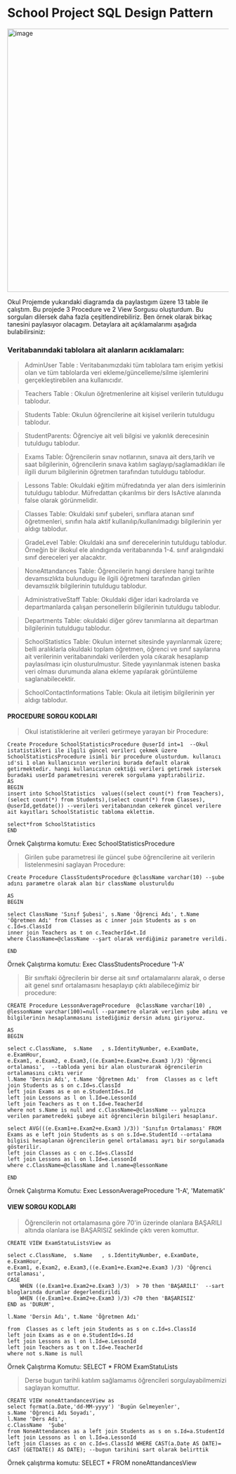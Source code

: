 # School Project SQL Design Pattern

<img width="600" alt="image" src="https://github.com/Sasaliha/SchoolDb/assets/77535648/a76ff0d9-6ca1-4a9a-b8e3-3ed167e9d3ef">

Okul Projemde yukarıdaki diagramda da paylastıgım üzere 13 table ile çalıştım. Bu projede 3 Procedure ve 2 View Sorgusu oluşturdum. Bu sorguları dilersek daha fazla çeşitlendirebiliriz. Ben örnek olarak birkaç tanesini paylasıyor olacagım. 
Detaylara ait açıklamalarımı aşağıda bulabilirsiniz: 


### Veritabanındaki tablolara ait alanların acıklamaları: 

>AdminUser Table : Veritabanımızdaki tüm tablolara tam erişim yetkisi olan ve tüm tablolarda veri ekleme/güncelleme/silme işlemlerini gerçekleştirebilen ana kullanıcıdır.

>Teachers Table : Okulun öğretmenlerine ait kişisel verilerin tutuldugu tablodur.

>Students Table: Okulun öğrencilerine ait kişisel verilerin tutuldugu tablodur.

>StudentParents: Öğrenciye ait veli bilgisi ve yakınlık derecesinin tutuldugu tablodur.

>Exams Table: Öğrencilerin sınav notlarının, sınava ait ders,tarih ve saat bilgilerinin, öğrencilerin sınava katılım saglayıp/saglamadıkları ile ilgili durum bilgilerinin öğretmen tarafından tutuldugu tablodur.

>Lessons Table: Okuldaki eğitim müfredatında yer alan ders isimlerinin tutuldugu tablodur. Müfredattan çıkarılmıs bir ders IsActive alanında false olarak görünmelidir.

>Classes Table: Okuldaki sınıf şubeleri, sınıflara atanan sınıf öğretmenleri, sınıfın hala aktif kullanılıp/kullanılmadıgı bilgilerinin yer aldıgı tablodur.

>GradeLevel Table: Okuldaki ana sınıf derecelerinin tutuldugu tablodur. Örneğin bir ilkokul ele alındıgında veritabanında 1-4. sınıf aralıgındaki sınıf dereceleri yer alacaktır.

>NoneAttandances Table: Öğrencilerin hangi derslere hangi tarihte devamsızlıkta bulundugu ile ilgili öğretmeni tarafından girilen devamsızlık bilgilerinin tutuldugu tablodur.

>AdministrativeStaff Table: Okuldaki diğer idari kadrolarda ve departmanlarda çalışan personellerin bilgilerinin tutuldugu tablodur.

>Departments Table: okuldaki diğer görev tanımlarına ait departman bilgilerinin tutuldugu tablodur.

>SchoolStatistics Table: Okulun internet sitesinde yayınlanmak üzere; belli aralıklarla okuldaki toplam öğretmen, öğrenci ve sınıf sayılarına ait verilerinin veritabanındaki verilerden yola cıkarak hesaplanıp paylasılması için olusturulmustur. Sitede yayınlanmak istenen baska veri olması durumunda alana ekleme yapılarak görüntüleme saglanabilecektir.

>SchoolContactInformations Table: Okula ait iletişim bilgilerinin yer aldıgı tablodur.

#### PROCEDURE SORGU KODLARI


>Okul istatistiklerine ait verileri getirmeye yarayan bir Procedure:

```tsql
Create Procedure SchoolStatisticsProcedure @userId int=1  --Okul istatistikleri ile ilgili güncel verileri çekmek üzere SchoolStatisticsProcedure isimli bir procedure olusturdum. kullanıcı ıd'si 1 olan kullanıcının verilerini burada default olarak getirmektedir. hangi kullanıcının cektiği verileri getirmek istersek buradaki userId parametresini vererek sorgulama yaptırabiliriz.
AS
BEGIN
insert into SchoolStatistics  values((select count(*) from Teachers), (select count(*) from Students),(select count(*) from Classes), @userId,getdate()) --verileri veritabanından cekerek güncel verilere ait kayıtları SchoolStatistic tabloma eklettim.

select*from SchoolStatistics 
END
```
Örnek Çalıştırma komutu: Exec SchoolStatisticsProcedure 


>Girilen şube parametresi ile güncel şube öğrencilerine ait verilerin listelenmesini saglayan Procedure:

```tsql
Create Procedure ClassStudentsProcedure @className varchar(10) --şube adını parametre olarak alan bir className olusturuldu

AS
BEGIN

select ClassName 'Sınıf Şubesi', s.Name 'Öğrenci Adı', t.Name 'Öğretmen Adı' from Classes as c inner join Students as s on c.Id=s.ClassId 
inner join Teachers as t on c.TeacherId=t.Id
where ClassName=@className --şart olarak verdiğimiz parametre verildi.

END

```

Örnek Çalıştırma komutu: Exec ClassStudentsProcedure '1-A'

>Bir sınıftaki öğrecilerin bir derse ait sınıf ortalamalarını alarak, o derse ait genel sınıf ortalamasını hesaplayıp çıktı alabileceğimiz bir procedure:


```tsql
CREATE Procedure LessonAverageProcedure  @className varchar(10) , @lessonName varchar(100)=null --parametre olarak verilen şube adını ve bilgilerinin hesaplanmasını istediğimiz dersin adını giriyoruz.

AS
BEGIN

select c.ClassName,  s.Name   , s.IdentityNumber, e.ExamDate, e.ExamHour, 
e.Exam1, e.Exam2, e.Exam3,((e.Exam1+e.Exam2+e.Exam3 )/3) 'Öğrenci ortalaması',  --tabloda yeni bir alan olusturarak öğrencilerin ortalamasını cıktı verir
l.Name 'Dersin Adı', t.Name 'Öğretmen Adı'  from  Classes as c left join Students as s on c.Id=s.ClassId
left join Exams as e on e.StudentId=s.Id
left join Lessons as l on l.Id=e.LessonId
left join Teachers as t on t.Id=e.TeacherId
where not s.Name is null and c.ClassName=@className -- yalnızca verilen parametredeki şubeye ait öğrencilerin bilgileri hesaplanır.

select AVG(((e.Exam1+e.Exam2+e.Exam3 )/3)) 'Sınıfın Ortalaması' FROM Exams as e left join Students as s on s.Id=e.StudentId --ortalama bilgisi hesaplanan öğrencilerin genel ortalaması ayrı bir sorgulamada gösterilir.
left join Classes as c on c.Id=s.ClassId
left join Lessons as l on l.Id=e.LessonId
where c.ClassName=@className and l.name=@lessonName 

END
```

Örnek Çalıştırma Komutu: Exec LessonAverageProcedure '1-A', 'Matematik'

#### VIEW SORGU KODLARI

>Öğrencilerin not ortalamasına göre 70'in üzerinde olanlara BAŞARILI altında olanlara ise BAŞARISIZ seklinde çıktı veren komuttur.

```tsql
CREATE VIEW ExamStatuListsView as 

select c.ClassName,  s.Name   , s.IdentityNumber, e.ExamDate, e.ExamHour, 
e.Exam1, e.Exam2, e.Exam3,((e.Exam1+e.Exam2+e.Exam3 )/3) 'Öğrenci ortalaması',
CASE
	WHEN ((e.Exam1+e.Exam2+e.Exam3 )/3)  > 70 then 'BAŞARILI'  --sart bloglarında durumlar degerlendirildi
	WHEN ((e.Exam1+e.Exam2+e.Exam3 )/3) <70 then 'BAŞARISIZ'
END as 'DURUM',

l.Name 'Dersin Adı', t.Name 'Öğretmen Adı'

from  Classes as c left join Students as s on c.Id=s.ClassId
left join Exams as e on e.StudentId=s.Id
left join Lessons as l on l.Id=e.LessonId
left join Teachers as t on t.Id=e.TeacherId
where not s.Name is null 

```
Örnek Çalıştırma Komutu:  SELECT * FROM ExamStatuLists


>Derse bugun tarihli katılım sağlamamıs öğrencileri sorgulayabilmemizi saglayan komuttur.


```tsql
CREATE VIEW noneAttandancesView as
select format(a.Date,'dd-MM-yyyy') 'Bugün Gelmeyenler',  
s.Name 'Öğrenci Adı Soyadı',
l.Name 'Ders Adı', 
c.ClassName  'Şube'
from NoneAttendances as a left join Students as s on s.Id=a.StudentId
left join Lessons as l on l.Id=a.LessonId
left join Classes as c on c.Id=s.ClassId WHERE CAST(a.Date AS DATE)= CAST (GETDATE() AS DATE); --bugun tarihini sart olarak belirttik
```

Örnek çalıştırma komutu: SELECT * FROM noneAttandancesView










